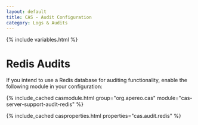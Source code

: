 ```yaml
---
layout: default
title: CAS - Audit Configuration
category: Logs & Audits
---
```

{% include variables.html %}

# Redis Audits

If you intend to use a Redis database for auditing functionality, enable the following module in your configuration:

{% include_cached casmodule.html group="org.apereo.cas" module="cas-server-support-audit-redis" %}

{% include_cached casproperties.html properties="cas.audit.redis" %}

